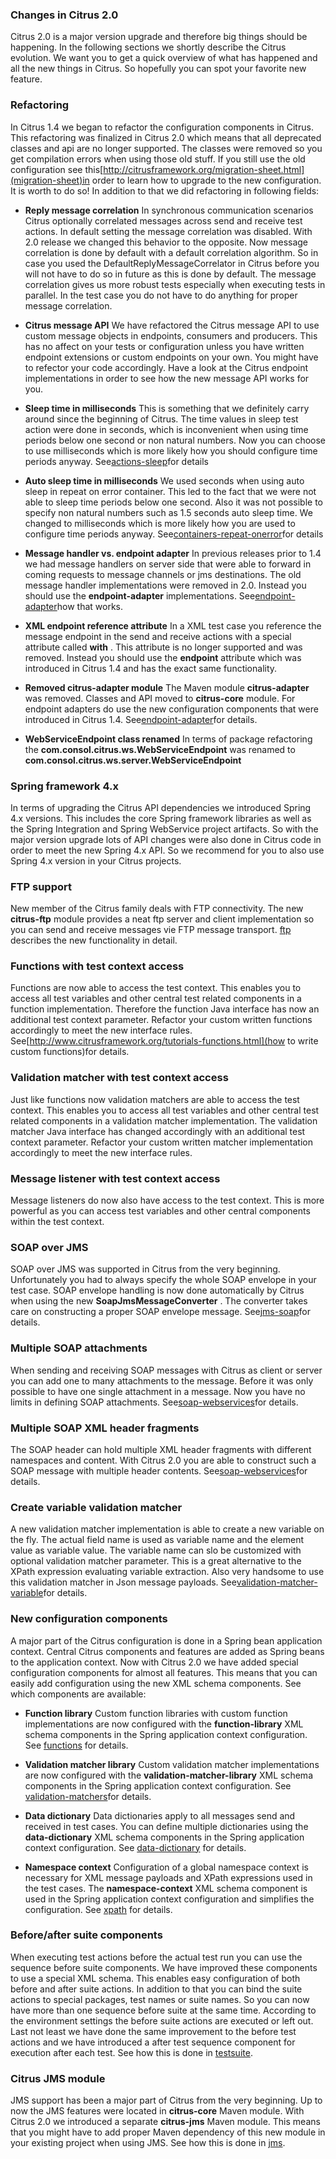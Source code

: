 ### Changes in Citrus 2.0

Citrus 2.0 is a major version upgrade and therefore big things should be happening. In the following sections we shortly describe the Citrus evolution. We want you to get a quick overview of what has happened and all the new things in Citrus. So hopefully you can spot your favorite new feature.

### Refactoring

In Citrus 1.4 we began to refactor the configuration components in Citrus. This refactoring was finalized in Citrus 2.0 which means that all deprecated classes and api are no longer supported. The classes were removed so you get compilation errors when using those old stuff. If you still use the old configuration see this[http://citrusframework.org/migration-sheet.html](migration-sheet)in order to learn how to upgrade to the new configuration. It is worth to do so! In addition to that we did refactoring in following fields:

*  **Reply message correlation** In synchronous communication scenarios Citrus optionally correlated messages across send and receive test actions. In default setting the message correlation was disabled. With 2.0 release we changed this behavior to the opposite. Now message correlation is done by default with a default correlation algorithm. So in case you used the DefaultReplyMessageCorrelator in Citrus before you will not have to do so in future as this is done by default. The message correlation gives us more robust tests especially when executing tests in parallel. In the test case you do not have to do anything for proper message correlation.

*  **Citrus message API** We have refactored the Citrus message API to use custom message objects in endpoints, consumers and producers. This has no affect on your tests or configuration unless you have written endpoint extensions or custom endpoints on your own. You might have to refector your code accordingly. Have a look at the Citrus endpoint implementations in order to see how the new message API works for you.

*  **Sleep time in milliseconds** This is something that we definitely carry around since the beginning of Citrus. The time values in sleep test action were done in seconds, which is inconvenient when using time periods below one second or non natural numbers. Now you can choose to use milliseconds which is more likely how you should configure time periods anyway. See[actions-sleep](actions-sleep)for details

*  **Auto sleep time in milliseconds** We used seconds when using auto sleep in repeat on error container. This led to the fact that we were not able to sleep time periods below one second. Also it was not possible to specify non natural numbers such as 1.5 seconds auto sleep time. We changed to milliseconds which is more likely how you are used to configure time periods anyway. See[containers-repeat-onerror](containers-repeat-onerror)for details

*  **Message handler vs. endpoint adapter** In previous releases prior to 1.4 we had message handlers on server side that were able to forward in coming requests to message channels or jms destinations. The old message handler implementations were removed in 2.0. Instead you should use the **endpoint-adapter** implementations. See[endpoint-adapter](endpoint-adapter)how that works.

*  **XML endpoint reference attribute** In a XML test case you reference the message endpoint in the send and receive actions with a special attribute called **with** . This attribute is no longer supported and was removed. Instead you should use the **endpoint** attribute which was introduced in Citrus 1.4 and has the exact same functionality.

*  **Removed citrus-adapter module** The Maven module **citrus-adapter** was removed. Classes and API moved to **citrus-core** module. For endpoint adapters do use the new configuration components that were introduced in Citrus 1.4. See[endpoint-adapter](endpoint-adapter)for details.

*  **WebServiceEndpoint class renamed** In terms of package refactoring the **com.consol.citrus.ws.WebServiceEndpoint** was renamed to **com.consol.citrus.ws.server.WebServiceEndpoint** 



### Spring framework 4.x

In terms of upgrading the Citrus API dependencies we introduced Spring 4.x versions. This includes the core Spring framework libraries as well as the Spring Integration and Spring WebService project artifacts. So with the major version upgrade lots of API changes were also done in Citrus code in order to meet the new Spring 4.x API. So we recommend for you to also use Spring 4.x version in your Citrus projects.

### FTP support

New member of the Citrus family deals with FTP connectivity. The new **citrus-ftp** module provides a neat ftp server and client implementation so you can send and receive messages vie FTP message transport. [ftp](ftp) describes the new functionality in detail.

### Functions with test context access

Functions are now able to access the test context. This enables you to access all test variables and other central test related components in a function implementation. Therefore the function Java interface has now an additional test context parameter. Refactor your custom written functions accordingly to meet the new interface rules. See[http://www.citrusframework.org/tutorials-functions.html](how to write custom functions)for details.

### Validation matcher with test context access

Just like functions now validation matchers are able to access the test context. This enables you to access all test variables and other central test related components in a validation matcher implementation. The validation matcher Java interface has changed accordingly with an additional test context parameter. Refactor your custom written matcher implementation accordingly to meet the new interface rules.

### Message listener with test context access

Message listeners do now also have access to the test context. This is more powerful as you can access test variables and other central components within the test context.

### SOAP over JMS

SOAP over JMS was supported in Citrus from the very beginning. Unfortunately you had to always specify the whole SOAP envelope in your test case. SOAP envelope handling is now done automatically by Citrus when using the new **SoapJmsMessageConverter** . The converter takes care on constructing a proper SOAP envelope message. See[jms-soap](jms-soap)for details.

### Multiple SOAP attachments

When sending and receiving SOAP messages with Citrus as client or server you can add one to many attachments to the message. Before it was only possible to have one single attachment in a message. Now you have no limits in defining SOAP attachments. See[soap-webservices](soap-webservices)for details.

### Multiple SOAP XML header fragments

The SOAP header can hold multiple XML header fragments with different namespaces and content. With Citrus 2.0 you are able to construct such a SOAP message with multiple header contents. See[soap-webservices](soap-webservices)for details.

### Create variable validation matcher

A new validation matcher implementation is able to create a new variable on the fly. The actual field name is used as variable name and the element value as variable value. The variable name can slo be customized with optional validation matcher parameter. This is a great alternative to the XPath expression evaluating variable extraction. Also very handsome to use this validation matcher in Json message payloads. See[validation-matcher-variable](validation-matcher-variable)for details.

### New configuration components

A major part of the Citrus configuration is done in a Spring bean application context. Central Citrus components and features are added as Spring beans to the application context. Now with Citrus 2.0 we have added special configuration components for almost all features. This means that you can easily add configuration using the new XML schema components. See which components are available:

*  **Function library** Custom function libraries with custom function implementations are now configured with the **function-library** XML schema components in the Spring application context configuration. See [functions](functions) for details.

*  **Validation matcher library** Custom validation matcher implementations are now configured with the **validation-matcher-library** XML schema components in the Spring application context configuration. See [validation-matchers](validation-matchers)for details.

*  **Data dictionary** Data dictionaries apply to all messages send and received in test cases. You can define multiple dictionaries using the **data-dictionary** XML schema components in the Spring application context configuration. See [data-dictionary](data-dictionary) for details.

*  **Namespace context** Configuration of a global namespace context is necessary for XML message payloads and XPath expressions used in the test cases. The **namespace-context** XML schema component is used in the Spring application context configuration and simplifies the configuration. See [xpath](xpath) for details.



### Before/after suite components

When executing test actions before the actual test run you can use the sequence before suite components. We have improved these components to use a special XML schema. This enables easy configuration of both before and after suite actions. In addition to that you can bind the suite actions to special packages, test names or suite names. So you can now have more than one sequence before suite at the same time. According to the environment settings the before suite actions are executed or left out. Last not least we have done the same improvement to the before test actions and we have introduced a after test sequence component for execution after each test. See how this is done in [testsuite](testsuite).

### Citrus JMS module

JMS support has been a major part of Citrus from the very beginning. Up to now the JMS features were located in **citrus-core** Maven module. With Citrus 2.0 we introduced a separate **citrus-jms** Maven module. This means that you might have to add proper Maven dependency of this new module in your existing project when using JMS. See how this is done in [jms](jms).

